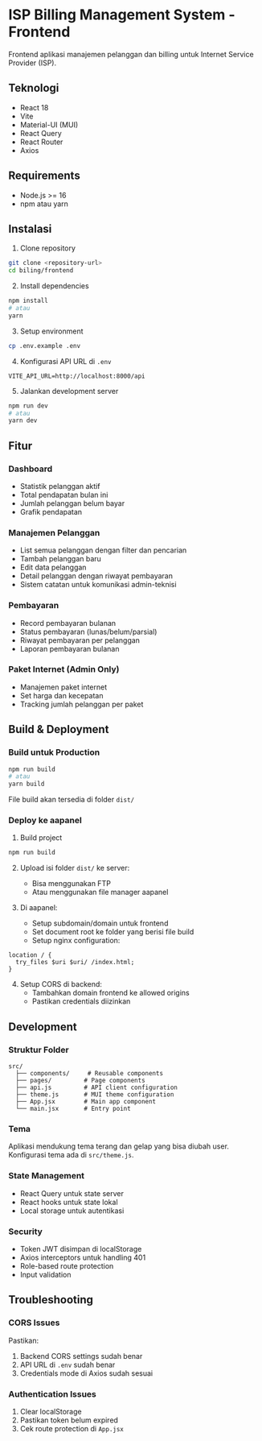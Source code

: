 # ISP Billing Management System - Frontend

Frontend aplikasi manajemen pelanggan dan billing untuk Internet Service Provider (ISP).

## Teknologi

- React 18
- Vite
- Material-UI (MUI)
- React Query
- React Router
- Axios

## Requirements

- Node.js >= 16
- npm atau yarn

## Instalasi

1. Clone repository
```bash
git clone <repository-url>
cd biling/frontend
```

2. Install dependencies
```bash
npm install
# atau
yarn
```

3. Setup environment
```bash
cp .env.example .env
```

4. Konfigurasi API URL di `.env`
```
VITE_API_URL=http://localhost:8000/api
```

5. Jalankan development server
```bash
npm run dev
# atau
yarn dev
```

## Fitur

### Dashboard
- Statistik pelanggan aktif
- Total pendapatan bulan ini
- Jumlah pelanggan belum bayar
- Grafik pendapatan

### Manajemen Pelanggan
- List semua pelanggan dengan filter dan pencarian
- Tambah pelanggan baru
- Edit data pelanggan
- Detail pelanggan dengan riwayat pembayaran
- Sistem catatan untuk komunikasi admin-teknisi

### Pembayaran
- Record pembayaran bulanan
- Status pembayaran (lunas/belum/parsial)
- Riwayat pembayaran per pelanggan
- Laporan pembayaran bulanan

### Paket Internet (Admin Only)
- Manajemen paket internet
- Set harga dan kecepatan
- Tracking jumlah pelanggan per paket

## Build & Deployment

### Build untuk Production

```bash
npm run build
# atau
yarn build
```

File build akan tersedia di folder `dist/`

### Deploy ke aapanel

1. Build project
```bash
npm run build
```

2. Upload isi folder `dist/` ke server:
   - Bisa menggunakan FTP
   - Atau menggunakan file manager aapanel

3. Di aapanel:
   - Setup subdomain/domain untuk frontend
   - Set document root ke folder yang berisi file build
   - Setup nginx configuration:

```nginx
location / {
  try_files $uri $uri/ /index.html;
}
```

4. Setup CORS di backend:
   - Tambahkan domain frontend ke allowed origins
   - Pastikan credentials diizinkan

## Development

### Struktur Folder

```
src/
  ├── components/     # Reusable components
  ├── pages/         # Page components
  ├── api.js         # API client configuration
  ├── theme.js       # MUI theme configuration
  ├── App.jsx        # Main app component
  └── main.jsx       # Entry point
```

### Tema

Aplikasi mendukung tema terang dan gelap yang bisa diubah user. Konfigurasi tema ada di `src/theme.js`.

### State Management

- React Query untuk state server
- React hooks untuk state lokal
- Local storage untuk autentikasi

### Security

- Token JWT disimpan di localStorage
- Axios interceptors untuk handling 401
- Role-based route protection
- Input validation

## Troubleshooting

### CORS Issues
Pastikan:
1. Backend CORS settings sudah benar
2. API URL di `.env` sudah benar
3. Credentials mode di Axios sudah sesuai

### Authentication Issues
1. Clear localStorage
2. Pastikan token belum expired
3. Cek route protection di `App.jsx`